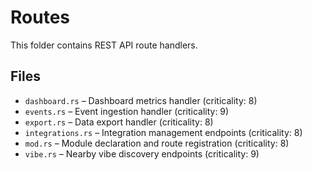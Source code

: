 # Routes

This folder contains REST API route handlers.

## Files

- `dashboard.rs` – Dashboard metrics handler (criticality: 8)
- `events.rs` – Event ingestion handler (criticality: 9)
- `export.rs` – Data export handler (criticality: 8)
- `integrations.rs` – Integration management endpoints (criticality: 8)
- `mod.rs` – Module declaration and route registration (criticality: 8)
- `vibe.rs` – Nearby vibe discovery endpoints (criticality: 9)
